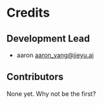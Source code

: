 # Credits

## Development Lead

* aaron <aaron_yang@jieyu.ai>

## Contributors

None yet. Why not be the first?
